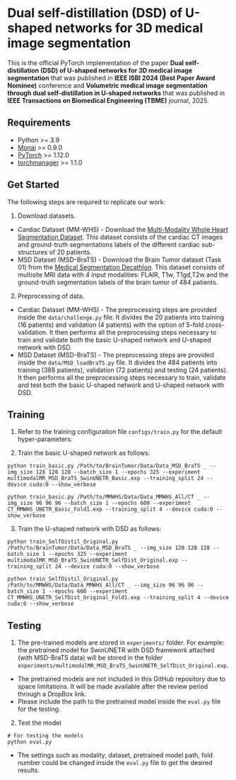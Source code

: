 # Dual self-distillation (DSD) of U-shaped networks for 3D medical image segmentation

This is the official PyTorch implementation of the paper **Dual self-distillation (DSD) of U-shaped networks for 3D medical image segmentation** that was published in **IEEE ISBI 2024 (Best Paper Award Nominee)** conference and **Volumetric medical image segmentation through dual self-distillation in U-shaped networks** that was published in **IEEE Transactions on Biomedical Engineering (TBME)** journal, 2025.

## Requirements
* Python >= 3.9
* [Monai](https://monai.io) >= 0.9.0
* [PyTorch](https://pytorch.org) >= 1.12.0
* [torchmanager](https://github.com/kisonho/torchmanager) >= 1.1.0

## Get Started
The following steps are required to replicate our work:

1. Download datasets.
* Cardiac Dataset (MM-WHS) - Download the [Multi-Modality Whole Heart Segmentation Dataset](https://zmiclab.github.io/zxh/0/mmwhs/). This dataset consists of the cardiac CT images and ground-truth segmentations labels of the different cardiac sub-structures of 20 patients.
* MSD Dataset (MSD-BraTS) - Download the Brain Tumor dataset (Task 01) from the [Medical Segmentation Decathlon](http://medicaldecathlon.com/). This dataset consists of multisite MRI data with 4 input modalities: FLAIR, T1w, T1gd,T2w and the ground-truth segmentation labels of the brain tumor of 484 patients.

2. Preprocessing of data.
* Cardiac Dataset (MM-WHS) - The preprocessing steps are provided inside the `data/challenge.py` file. It divides the 20 patients into training (16 patients) and validation (4 patients) with the option of 5-fold cross-validation. It then performs all the preprocessing steps necessary to train and validate both the basic U-shaped network and U-shaped network with DSD. 
* MSD Dataset (MSD-BraTS) - The preprocessing steps are provided inside the `data/MSD_loadBraTS.py` file. It divides the 484 patients into training (388 patients), validation (72 patients) and testing (24 patients). It then performs all the preprocessing steps necessary to train, validate and test both the basic U-shaped network and U-shaped network with DSD.

## Training

1. Refer to the training configuration file `configs/train.py` for the default hyper-parameters.

2. Train the basic U-shaped network as follows:
```
python train_basic.py /Path/to/BrainTumor/Data/Data_MSD_BraTS _ --img_size 128 128 128 --batch_size 1 --epochs 325 --experiment multimodalMR_MSD_BraTS_SwinUNETR_Basic.exp --training_split 24 --device cuda:0 --show_verbose

python train_basic.py /Path/to/MMWHS/Data/Data_MMWHS_All/CT _ --img_size 96 96 96 --batch_size 1 --epochs 600 --experiment CT_MMWHS_UNETR_Basic_Fold1.exp --training_split 4 --device cuda:0 --show_verbose
```
3. Train the U-shaped network with DSD as follows:
```
python train_SelfDistil_Original.py /Path/to/BrainTumor/Data/Data_MSD_BraTS _ --img_size 128 128 128 --batch_size 1 --epochs 325 --experiment multimodalMR_MSD_BraTS_SwinUNETR_SelfDist_Original.exp --training_split 24 --device cuda:0 --show_verbose

python train_SelfDistil_Original.py /Path/to/MMWHS/Data/Data_MMWHS_All/CT _ --img_size 96 96 96 --batch_size 1 --epochs 600 --experiment CT_MMWHS_UNETR_SelfDist_Original_Fold1.exp --training_split 4 --device cuda:0 --show_verbose
```

## Testing

1. The pre-trained models are stored in `experiments/` folder. For example: the pretrained model for SwinUNETR with DSD framework attached (with MSD-BraTS data) will be stored in the folder `experiments/multimodalMR_MSD_BraTS_SwinUNETR_SelfDist_Original.exp`.
* The pretrained models are not included in this GitHub repository due to space limitations. It will be made available after the review period through a DropBox link.
* Please include the path to the pretrained model inside the `eval.py` file for the testing.

2. Test the model
```
# For testing the models
python eval.py
```
* The settings such as modality, dataset, pretrained model path, fold number could be changed inside the `eval.py` file to get the desired results.



